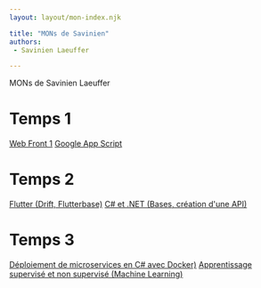 ```yaml
---
layout: layout/mon-index.njk

title: "MONs de Savinien"
authors:
 - Savinien Laeuffer

---
```


<!-- Début Résumé -->
MONs de Savinien Laeuffer

<!-- fin Résumé -->

# Temps 1

[Web Front 1](./temps-1.1/)
[Google App Script](./temps-1.2/)

# Temps 2

[Flutter (Drift, Flutterbase)](./temps-2.1/)
[C# et .NET (Bases, création d'une API)](./temps-2.2/)

# Temps 3

[Déploiement de microservices en C# avec Docker)](./temps-3.1/)
[Apprentissage supervisé et non supervisé (Machine Learning)](./temps-3.2/)
